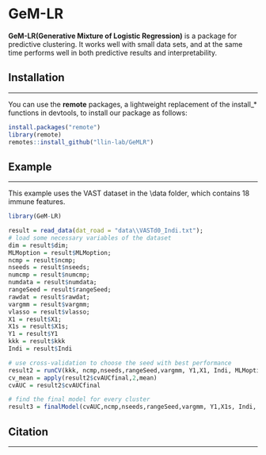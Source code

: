 
# GeM-LR<a/></a>

**GeM-LR(Generative Mixture of Logistic Regression)** is a package for predictive clustering. 
It works well with small data sets, and at the same time performs well in both predictive results and interpretability.

## Installation
------------------------------------------------------------------------

You can use the **remote** packages, a lightweight replacement of the install_* functions in devtools, to install our package as follows:
```r
install.packages("remote")
library(remote)
remotes::install_github("llin-lab/GeMLR")
```


## Example
------------------------------------------------------------------------
This example uses the VAST dataset in the \data folder, which contains 18 immune features.
```r
library(GeM-LR)

result = read_data(dat_road = "data\\VASTd0_Indi.txt");
# load some necessary variables of the dataset
dim = result$dim;
MLMoption = result$MLMoption;
ncmp = result$ncmp;
nseeds = result$nseeds;
numcmp = result$numcmp;
numdata = result$numdata;
rangeSeed = result$rangeSeed;
rawdat = result$rawdat;
vargmm = result$vargmm;
vlasso = result$vlasso;
X1 = result$X1;
X1s = result$X1s;
Y1 = result$Y1
kkk = result$kkk
Indi = result$Indi

# use cross-validation to choose the seed with best performance
result2 = runCV(kkk, ncmp,nseeds,rangeSeed,vargmm, Y1,X1, Indi, MLMoption)
cv_mean = apply(result2$cvAUCfinal,2,mean)
cvAUC = result2$cvAUCfinal

# find the final model for every cluster
result3 = finalModel(cvAUC,ncmp,nseeds,rangeSeed,vargmm, Y1,X1s, Indi, MLMoption)
```


## Citation
------------------------------------------------------------------------

